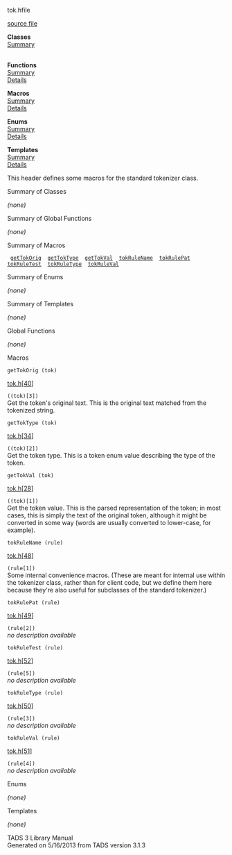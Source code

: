 ---
---
<span class="title">tok.h</span><span class="type">file</span>

[source file](../source/tok.h.html)

**Classes**  
[Summary](#_ClassSummary_)  
 

**Functions**  
[Summary](#_FunctionSummary_)  
[Details](#_Functions_)

**Macros**  
[Summary](#_MacroSummary_)  
[Details](#_Macros_)

**Enums**  
[Summary](#_EnumSummary_)  
[Details](#_Enums_)

**Templates**  
[Summary](#_TemplateSummary_)  
[Details](#_Templates_)

<div class="fdesc">

This header defines some macros for the standard tokenizer class.

</div>

<span id="_ClassSummary_"></span>

<div class="mjhd">

<span class="hdln">Summary of Classes</span>  

</div>

*(none)* <span id="FunctionSummary_"></span>

<div class="mjhd">

<span class="hdln">Summary of Global Functions</span>  

</div>

*(none)* <span id="_MacroSummary_"></span>

<div class="mjhd">

<span class="hdln">Summary of Macros</span>  

</div>

` `[`getTokOrig`](#getTokOrig)`  `[`getTokType`](#getTokType)`  `[`getTokVal`](#getTokVal)`  `[`tokRuleName`](#tokRuleName)`  `[`tokRulePat`](#tokRulePat)`  `[`tokRuleTest`](#tokRuleTest)`  `[`tokRuleType`](#tokRuleType)`  `[`tokRuleVal`](#tokRuleVal)`  `

<span id="_EnumSummary_"></span>

<div class="mjhd">

<span class="hdln">Summary of Enums</span>  

</div>

*(none)* <span id="_TemplateSummary_"></span>

<div class="mjhd">

<span class="hdln">Summary of Templates</span>  

</div>

*(none)* <span id="_Functions_"></span>

<div class="mjhd">

<span class="hdln">Global Functions</span>  

</div>

*(none)* <span id="_Macros_"></span>

<div class="mjhd">

<span class="hdln">Macros</span>  

</div>

<span id="getTokOrig"></span>

`getTokOrig (tok)`

[tok.h](../file/tok.h.html)\[[40](../source/tok.h.html#40)\]

<div class="desc">

`((tok)[3])`  
Get the token's original text. This is the original text matched from
the tokenized string.

</div>

<span id="getTokType"></span>

`getTokType (tok)`

[tok.h](../file/tok.h.html)\[[34](../source/tok.h.html#34)\]

<div class="desc">

`((tok)[2])`  
Get the token type. This is a token enum value describing the type of
the token.

</div>

<span id="getTokVal"></span>

`getTokVal (tok)`

[tok.h](../file/tok.h.html)\[[28](../source/tok.h.html#28)\]

<div class="desc">

`((tok)[1])`  
Get the token value. This is the parsed representation of the token; in
most cases, this is simply the text of the original token, although it
might be converted in some way (words are usually converted to
lower-case, for example).

</div>

<span id="tokRuleName"></span>

`tokRuleName (rule)`

[tok.h](../file/tok.h.html)\[[48](../source/tok.h.html#48)\]

<div class="desc">

`(rule[1])`  
Some internal convenience macros. (These are meant for internal use
within the tokenizer class, rather than for client code, but we define
them here because they're also useful for subclasses of the standard
tokenizer.)

</div>

<span id="tokRulePat"></span>

`tokRulePat (rule)`

[tok.h](../file/tok.h.html)\[[49](../source/tok.h.html#49)\]

<div class="desc">

`(rule[2])`  
*no description available*

</div>

<span id="tokRuleTest"></span>

`tokRuleTest (rule)`

[tok.h](../file/tok.h.html)\[[52](../source/tok.h.html#52)\]

<div class="desc">

`(rule[5])`  
*no description available*

</div>

<span id="tokRuleType"></span>

`tokRuleType (rule)`

[tok.h](../file/tok.h.html)\[[50](../source/tok.h.html#50)\]

<div class="desc">

`(rule[3])`  
*no description available*

</div>

<span id="tokRuleVal"></span>

`tokRuleVal (rule)`

[tok.h](../file/tok.h.html)\[[51](../source/tok.h.html#51)\]

<div class="desc">

`(rule[4])`  
*no description available*

</div>

<span id="_Enums_"></span>

<div class="mjhd">

<span class="hdln">Enums</span>  

</div>

*(none)* <span id="_Templates_"></span>

<div class="mjhd">

<span class="hdln">Templates</span>  

</div>

*(none)*

<div class="ftr">

TADS 3 Library Manual  
Generated on 5/16/2013 from TADS version 3.1.3

</div>
